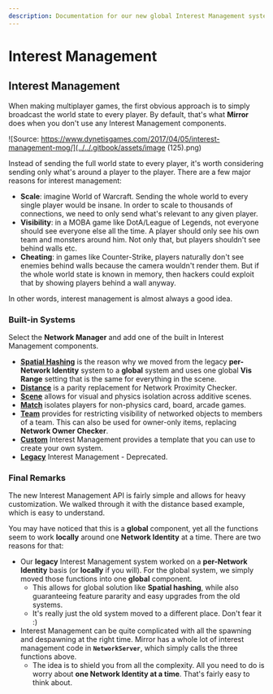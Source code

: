 ```yaml
---
description: Documentation for our new global Interest Management system.
---
```


# Interest Management

## Interest Management

When making multiplayer games, the first obvious approach is to simply broadcast the world state to every player. By default, that's what **Mirror** does when you don't use any Interest Management components.

![Source: https://www.dynetisgames.com/2017/04/05/interest-management-mog/](../../.gitbook/assets/image (125).png)

Instead of sending the full world state to every player, it's worth considering sending only what's around a player to the player. There are a few major reasons for interest management:

- **Scale**: imagine World of Warcraft. Sending the whole world to every single player would be insane. In order to scale to thousands of connections, we need to only send what's relevant to any given player.
- **Visibility**: in a MOBA game like DotA/League of Legends, not everyone should see everyone else all the time. A player should only see his own team and monsters around him. Not only that, but players shouldn't see behind walls etc.
- **Cheating**: in games like Counter-Strike, players naturally don't see enemies behind walls because the camera wouldn't render them. But if the whole world state is known in memory, then hackers could exploit that by showing players behind a wall anyway.

In other words, interest management is almost always a good idea.

### Built-in Systems

Select the **Network Manager** and add one of the built in Interest Management components.

- [**Spatial Hashing**](spatial-hashing.md) is the reason why we moved from the legacy **per-Network Identity** system to a **global** system and uses one global **Vis Range** setting that is the same for everything in the scene.&#x20;
- [**Distance**](distance.md) is a parity replacement for Network Proximity Checker.
- [**Scene**](scene.md) allows for visual and physics isolation across additive scenes.
- [**Match**](match.md) isolates players for non-physics card, board, arcade games.
- [**Team**](team.md) provides for restricting visibility of networked objects to members of a team. This can also be used for owner-only items, replacing **Network Owner Checker**.
- [**Custom**](custom.md) Interest Management provides a template that you can use to create your own system.
- [**Legacy**](legacy-interest-management.md) Interest Management - Deprecated.

### Final Remarks

The new Interest Management API is fairly simple and allows for heavy customization. We walked through it with the distance based example, which is easy to understand.&#x20;

You may have noticed that this is a **global** component, yet all the functions seem to work **locally** around one **Network Identity** at a time. There are two reasons for that:

- Our **legacy** Interest Management system worked on a **per-Network Identity** basis (or **locally** if you will). For the global system, we simply moved those functions into one **global** component.&#x20;
  - This allows for global solution like **Spatial hashing**, while also guaranteeing feature pararity and easy upgrades from the old systems.
  - It's really just the old system moved to a different place. Don't fear it :)
- Interest Management can be quite complicated with all the spawning and despawning at the right time. Mirror has a whole lot of interest management code in **`NetworkServer`**, which simply calls the three functions above.&#x20;
  - The idea is to shield you from all the complexity. All you need to do is worry about **one Network Identity at a time**. That's fairly easy to think about.
